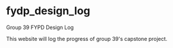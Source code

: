 # fydp_design_log
Group 39 FYPD Design Log

This website will log the progress of group 39's capstone project.

